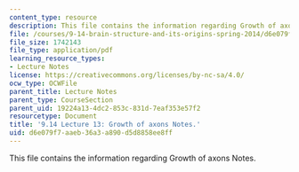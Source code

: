 ```yaml
---
content_type: resource
description: This file contains the information regarding Growth of axons Notes.
file: /courses/9-14-brain-structure-and-its-origins-spring-2014/d6e079f7aaeb36a3a890d5d8858ee8ff_MIT9_14S14_Lecture13.pdf
file_size: 1742143
file_type: application/pdf
learning_resource_types:
- Lecture Notes
license: https://creativecommons.org/licenses/by-nc-sa/4.0/
ocw_type: OCWFile
parent_title: Lecture Notes
parent_type: CourseSection
parent_uid: 19224a13-4dc2-853c-831d-7eaf353e57f2
resourcetype: Document
title: '9.14 Lecture 13: Growth of axons Notes.'
uid: d6e079f7-aaeb-36a3-a890-d5d8858ee8ff
---
```

This file contains the information regarding Growth of axons Notes.